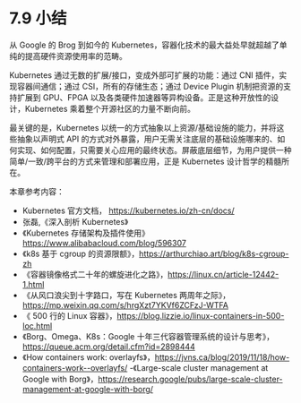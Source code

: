 # 7.9 小结

从 Google 的 Brog 到如今的 Kubernetes，容器化技术的最大益处早就超越了单纯的提高硬件资源使用率的范畴。

Kubernetes 通过无数的扩展/接口，变成外部可扩展的功能：通过 CNI 插件，实现容器间通信；通过 CSI，所有的存储生态；通过 Device Plugin 机制把资源的支持扩展到 GPU、FPGA 以及各类硬件加速器等异构设备。正是这种开放性的设计，Kubernetes 乘着整个开源社区的力量不断向前。

最关键的是，Kubernetes 以统一的方式抽象以上资源/基础设施的能力，并将这些抽象以声明式 API 的方式对外暴露，用户无需关注底层的基础设施哪来的、如何实现、如何配置，只需要关心应用的最终状态。屏蔽底层细节，为用户提供一种简单/一致/跨平台的方式来管理和部署应用，正是 Kubernetes 设计哲学的精髓所在。

本章参考内容： 

- Kubernetes 官方文档， https://kubernetes.io/zh-cn/docs/
- 张磊,《深入剖析 Kubernetes》
- 《Kubernetes 存储架构及插件使用》https://www.alibabacloud.com/blog/596307
- 《k8s 基于 cgroup 的资源限额》，https://arthurchiao.art/blog/k8s-cgroup-zh
- 《容器镜像格式二十年的螺旋进化之路》，https://linux.cn/article-12442-1.html
- 《从风口浪尖到十字路口，写在 Kubernetes 两周年之际》，https://mp.weixin.qq.com/s/hrgXzt7YKVf6ZCFzJ-WTFA
- 《 500 行的 Linux 容器》，https://blog.lizzie.io/linux-containers-in-500-loc.html
- 《Borg、Omega、K8s：Google 十年三代容器管理系统的设计与思考》，https://queue.acm.org/detail.cfm?id=2898444
- 《How containers work: overlayfs》，https://jvns.ca/blog/2019/11/18/how-containers-work--overlayfs/
-《Large-scale cluster management at Google with Borg》，https://research.google/pubs/large-scale-cluster-management-at-google-with-borg/
